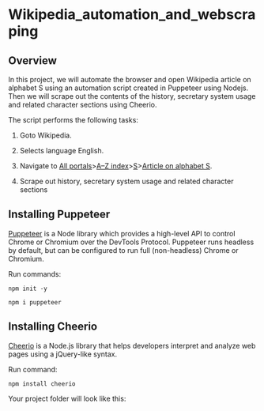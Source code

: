 # Wikipedia_automation_and_webscraping

## Overview

In this project, we will automate the browser and open Wikipedia article on alphabet S using an automation script created in Puppeteer using Nodejs. Then we will scrape out the contents of the history, secretary system usage and related character sections using Cheerio. 

The script performs the following tasks: 

1. Goto Wikipedia.

2. Selects language English.

3. Navigate to [All portals](https://en.wikipedia.org/wiki/Wikipedia:Contents/Portals)>[A–Z index](https://en.wikipedia.org/wiki/Wikipedia:Contents/A%E2%80%93Z_index)>[S](https://en.wikipedia.org/wiki/Special:AllPages/S)>[Article on alphabet S](https://en.wikipedia.org/wiki/S).

4. Scrape out history, secretary system usage and related character sections

## Installing Puppeteer

[Puppeteer](https://www.npmjs.com/package/puppeteer) is a Node library which provides a high-level API to control Chrome or Chromium over the DevTools Protocol. Puppeteer runs headless by default, but can be configured to run full (non-headless) Chrome or Chromium.

Run commands:

`npm init -y`

`npm i puppeteer`

## Installing Cheerio

[Cheerio](https://www.npmjs.com/package/cheerio) is a Node.js library that helps developers interpret and analyze web pages using a jQuery-like syntax.

Run command:

`npm install cheerio`

Your project folder will look like this:
